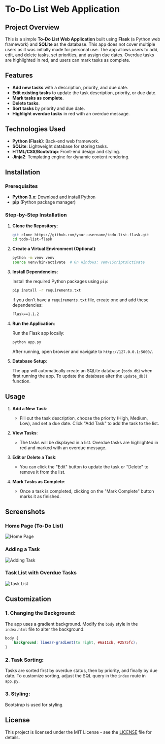 
# To-Do List Web Application

## Project Overview

This is a simple **To-Do List Web Application** built using **Flask** (a Python web framework) and **SQLite** as the database. This app does not cover multiple users as it was initially made for personal use. The app allows users to add, edit, and delete tasks, set priorities, and assign due dates. Overdue tasks are highlighted in red, and users can mark tasks as complete.

## Features

- **Add new tasks** with a description, priority, and due date.
- **Edit existing tasks** to update the task description, priority, or due date.
- **Mark tasks as complete**.
- **Delete tasks**.
- **Sort tasks** by priority and due date.
- **Highlight overdue tasks** in red with an overdue message.

## Technologies Used

- **Python (Flask)**: Back-end web framework.
- **SQLite**: Lightweight database for storing tasks.
- **HTML/CSS/Bootstrap**: Front-end design and styling.
- **Jinja2**: Templating engine for dynamic content rendering.
  
## Installation

### Prerequisites

- **Python 3.x**: [Download and install Python](https://www.python.org/downloads/)
- **pip** (Python package manager)

### Step-by-Step Installation

1. **Clone the Repository**:

   ```bash
   git clone https://github.com/your-username/todo-list-flask.git
   cd todo-list-flask
   ```

2. **Create a Virtual Environment (Optional)**:

   ```bash
   python -m venv venv
   source venv/bin/activate  # On Windows: venv\Scriptsctivate
   ```

3. **Install Dependencies**:

   Install the required Python packages using `pip`:

   ```bash
   pip install -r requirements.txt
   ```

   If you don't have a `requirements.txt` file, create one and add these dependencies:

   ```txt
   Flask==1.1.2
   ```
   
4. **Run the Application**:

   Run the Flask app locally:

   ```bash
   python app.py
   ```

   After running, open browser and navigate to `http://127.0.0.1:5000/`.

5. **Database Setup**:

   The app will automatically create an SQLite database (`todo.db`) when first running the app. To update the database alter the `update_db()` function.

## Usage

1. **Add a New Task**:
   - Fill out the task description, choose the priority (High, Medium, Low), and set a due date. Click "Add Task" to add the task to the list.
   
2. **View Tasks**:
   - The tasks will be displayed in a list. Overdue tasks are highlighted in red and marked with an overdue message.

3. **Edit or Delete a Task**:
   - You can click the "Edit" button to update the task or "Delete" to remove it from the list.

4. **Mark Tasks as Complete**:
   - Once a task is completed, clicking on the "Mark Complete" button marks it as finished.

## Screenshots

### Home Page (To-Do List)
![Home Page](./screenshots/home-page.png)

### Adding a Task
![Adding Task](./screenshots/add-task.png)

### Task List with Overdue Tasks
![Task List](./screenshots/task-list.png)

## Customization

### 1. **Changing the Background**:
   The app uses a gradient background. Modify the `body` style in the `index.html` file to alter the background:

   ```css
   body {
       background: linear-gradient(to right, #6a11cb, #2575fc);
   }
   ```

### 2. **Task Sorting**:
   Tasks are sorted first by overdue status, then by priority, and finally by due date. To customize sorting, adjust the SQL query in the `index` route in `app.py`.

### 3. **Styling**:
   Bootstrap is used for styling.

## License

This project is licensed under the MIT License - see the [LICENSE](LICENSE) file for details.
